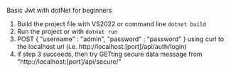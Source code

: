 Basic Jwt with dotNet for beginners

1. Build the project file with VS2022 or command line `dotnet build`
2. Run the project or with `dotnet run`
3. POST 
{
  "username" : "admin",
  "password" : "password"
}
using curl to the localhost url (i.e. http://localhost:[port]/api/auth/login)
4. if step 3 succeeds, then try GETting secure data message from "http://localhost:[port]/api/secure/"
   
